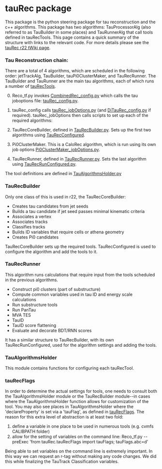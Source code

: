 # tauRec package

This package is the python steering package for tau reconstruction and the c++ algorithms. This package has two algorithms: TauProcessorAlg (also referred to as TauBuilder in some places) and TauRunnerAlg that call tools defined in tauRecTools. This page contains a quick summary of the structure with links to the relevant code. For more details please see the [tauRec r22 tWiki page](https://twiki.cern.ch/twiki/bin/view/AtlasProtected/TauRecR22).

### Tau Reconstruction chain:

There are a total of 4 algorithms, which are scheduled in the following order: jetTrackAlg, TauBuilder, tauPi0ClusterMaker, and TauRecRunner. The TauBuilder and TauRunner are the main tau algorithms, each of which runs a number of [tauRecTools](https://gitlab.cern.ch/atlas/athena/blob/main/Reconstruction/tauRecTools/).

0. Reco_tf.py invokes [CombinedRec_config.py](https://gitlab.cern.ch/atlas/athena/blob/main/Reconstruction/RecExample/RecExCommon/share/CombinedRec_config.py#L121)
which calls the tau joboptions file: [tauRec_config.py](https://gitlab.cern.ch/atlas/athena/blob/main/Reconstruction/tauRec/share/tauRec_config.py).

1. tauRec_config calls [tauRec_jobOptions.py](https://gitlab.cern.ch/atlas/athena/blob/main/Reconstruction/tauRec/share/tauRec_jobOptions.py) (and [DiTauRec_config.py](https://gitlab.cern.ch/atlas/athena/blob/main/Reconstruction/DiTauRec/share/DiTauRec_config.py) if required). tauRec_jobOptions then calls scripts to set up each of the required algorithms:
2. TauRecCoreBuilder, defined in [TauRecBuilder.py](https://gitlab.cern.ch/atlas/athena/blob/main/Reconstruction/tauRec/python/TauRecBuilder.py). Sets up the first two algorithms using [TauRecConfigured](https://gitlab.cern.ch/atlas/athena/blob/main/Reconstruction/tauRec/python/TauRecConfigured.py).
3. Pi0ClusterMaker. This is a CaloRec algorithm, which is run using its own job options [Pi0ClusterMaker_jobOptions.py](https://gitlab.cern.ch/atlas/athena/blob/main/Reconstruction/tauRec/share/Pi0ClusterMaker_jobOptions.py). 
4. TauRecRunner, defined in [TauRecRunner.py](https://gitlab.cern.ch/atlas/athena/blob/main/Reconstruction/tauRec/python/TauRecRunner.py). Sets the last algorithm using [TauRecRunConfigured.py](https://gitlab.cern.ch/atlas/athena/blob/main/Reconstruction/tauRec/python/TauRecRunConfigured.py).

The tool definitions are defined in [TauAlgorithmsHolder.py](https://gitlab.cern.ch/atlas/athena/blob/main/Reconstruction/tauRec/python/TauAlgorithmsHolder.py)

### TauRecBuilder

Only one class of this is used in r22, the TauRecCoreBuilder:
  * Creates tau candidates from jet seeds
  * Builds a tau candidate if jet seed passes minimal kinematic criteria
  * Associates a vertex
  * Associates tracks
  * Classifies tracks
  * Builds ID variables that require cells or athena geometry
  * Creates Pi0 candidates

TauRecCoreBuilder sets up the required tools. TauRecConfigured is used to configure the algorithm and add the tools to it. 

### TauRecRunner

This algorithm runs calculations that require input from the tools scheduled in the previous algorithms.

  * Construct pi0 clusters (part of substructure)
  * Compute common variables used in tau ID and energy scale calculations
  * Run substructure tools
  * Run PanTau
  * MVA TES
  * TauID
  * TauID score flattening
  * Evaluate and decorate BDT/RNN scores

It has a similar structure to TauRecBuilder, with its own TauRecRunConfigured, used for the algorithm settings and adding the tools.

### TauAlgorithmsHolder

This module contains functions for configuring each tauRecTool. 

### tauRecFlags

In order to determine the actual settings for tools, one needs to consult both the TauAlgorithmsHolder module or the TauRecBuilder module--in cases where the
TauAlgorithmsHolder function allows for customization of the tool.  You may also see places in TauAlgorithmsHolder where
the 'declareProperty' is set via a 'tauFlag', as defined in [tauRecFlags](https://gitlab.cern.ch/adbailey/athena/-/blob/main/Reconstruction/tauRec/python/tauRecFlags.py). The reason for this extra level of abstraction is at least two fold:

1. define a variable in one place to be used in numerous tools (e.g. cvmfs CALIBPATH folder)
2. allow for the setting of variables on the command line: Reco_tf.py --preExec 'from tauRec.tauRecFlags import tauFlags; tauFlags.abc=d'

Being able to set variables on the command line is extremely important.  In this way we can request an r-tag without making any code changes.  We did this
while finalizing the TauTrack Classification variables.

